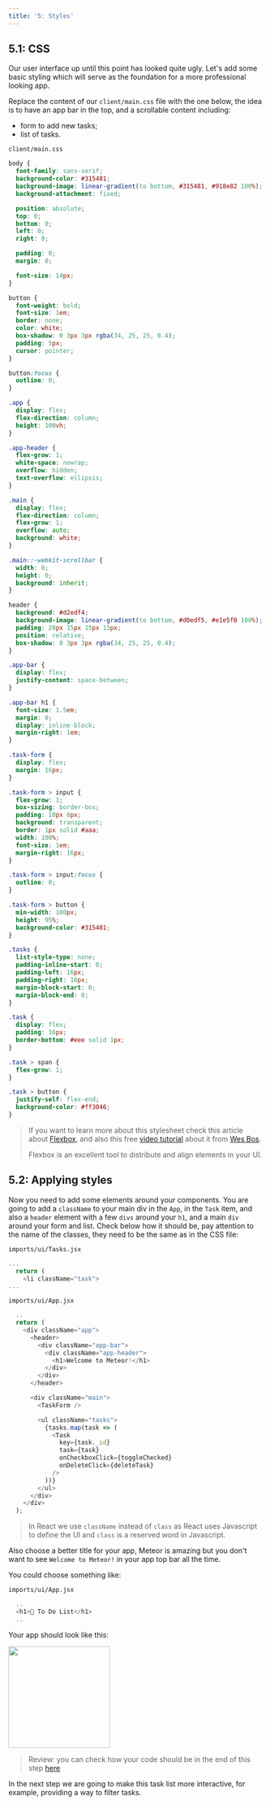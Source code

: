 ```yaml
---
title: '5: Styles'
---
```


## 5.1: CSS

Our user interface up until this point has looked quite ugly. Let's add some basic styling which will serve as the foundation for a more professional looking app.

Replace the content of our `client/main.css` file with the one below, the idea is to have an app bar in the top, and a scrollable content including:

- form to add new tasks;
- list of tasks.

`client/main.css`

```css
body {
  font-family: sans-serif;
  background-color: #315481;
  background-image: linear-gradient(to bottom, #315481, #918e82 100%);
  background-attachment: fixed;

  position: absolute;
  top: 0;
  bottom: 0;
  left: 0;
  right: 0;

  padding: 0;
  margin: 0;

  font-size: 14px;
}

button {
  font-weight: bold;
  font-size: 1em;
  border: none;
  color: white;
  box-shadow: 0 3px 3px rgba(34, 25, 25, 0.4);
  padding: 5px;
  cursor: pointer;
}

button:focus {
  outline: 0;
}

.app {
  display: flex;
  flex-direction: column;
  height: 100vh;
}

.app-header {
  flex-grow: 1;
  white-space: nowrap;
  overflow: hidden;
  text-overflow: ellipsis;
}

.main {
  display: flex;
  flex-direction: column;
  flex-grow: 1;
  overflow: auto;
  background: white;
}

.main::-webkit-scrollbar {
  width: 0;
  height: 0;
  background: inherit;
}

header {
  background: #d2edf4;
  background-image: linear-gradient(to bottom, #d0edf5, #e1e5f0 100%);
  padding: 20px 15px 15px 15px;
  position: relative;
  box-shadow: 0 3px 3px rgba(34, 25, 25, 0.4);
}

.app-bar {
  display: flex;
  justify-content: space-between;
}

.app-bar h1 {
  font-size: 1.5em;
  margin: 0;
  display: inline-block;
  margin-right: 1em;
}

.task-form {
  display: flex;
  margin: 16px;
}

.task-form > input {
  flex-grow: 1;
  box-sizing: border-box;
  padding: 10px 6px;
  background: transparent;
  border: 1px solid #aaa;
  width: 100%;
  font-size: 1em;
  margin-right: 16px;
}

.task-form > input:focus {
  outline: 0;
}

.task-form > button {
  min-width: 100px;
  height: 95%;
  background-color: #315481;
}

.tasks {
  list-style-type: none;
  padding-inline-start: 0;
  padding-left: 16px;
  padding-right: 16px;
  margin-block-start: 0;
  margin-block-end: 0;
}

.task {
  display: flex;
  padding: 16px;
  border-bottom: #eee solid 1px;
}

.task > span {
  flex-grow: 1;
}

.task > button {
  justify-self: flex-end;
  background-color: #ff3046;
}
```

> If you want to learn more about this stylesheet check this article about [Flexbox](https://css-tricks.com/snippets/css/a-guide-to-flexbox/), and also this free [video tutorial](https://flexbox.io/) about it from [Wes Bos](https://twitter.com/wesbos).
>
> Flexbox is an excellent tool to distribute and align elements in your UI.

## 5.2: Applying styles

Now you need to add some elements around your components. You are going to add a `className` to your main div in the `App`, in the `Task` item, and also a `header` element with a few `divs` around your `h1`, and a main `div` around your form and list. Check below how it should be, pay attention to the name of the classes, they need to be the same as in the CSS file:

`imports/ui/Tasks.jsx`

```js
...
  return (
    <li className="task">
...
```

`imports/ui/App.jsx`

```js
  ..
  return (
    <div className="app">
      <header>
        <div className="app-bar">
          <div className="app-header">
            <h1>Welcome to Meteor!</h1>
          </div>
        </div>
      </header>

      <div className="main">
        <TaskForm />

        <ul className="tasks">
          {tasks.map(task => (
            <Task
              key={task._id}
              task={task}
              onCheckboxClick={toggleChecked}
              onDeleteClick={deleteTask}
            />
          ))}
        </ul>
      </div>
    </div>
  );
```

> In React we use `className` instead of `class` as React uses Javascript to define the UI and `class` is a reserved word in Javascript.

Also choose a better title for your app, Meteor is amazing but you don't want to see `Welcome to Meteor!` in your app top bar all the time.

You could choose something like:

`imports/ui/App.jsx`

```js
  ..
  <h1>📝️ To Do List</h1>
  ..
```

Your app should look like this:

<img width="200px" src="/simple-todos/assets/step05-styles.png"/>

> Review: you can check how your code should be in the end of this step [here](https://github.com/meteor/react-tutorial/tree/master/src/simple-todos/step05) 

In the next step we are going to make this task list more interactive, for example, providing a way to filter tasks.
